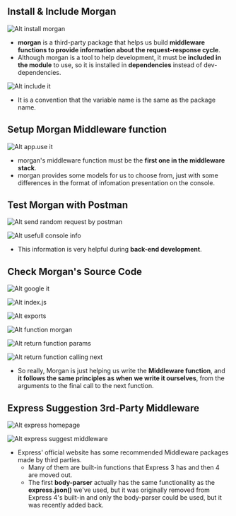 ## **Install & Include Morgan**

![Alt install morgan](pic/bandicam%202022-10-16%2015-22-57-700.jpg)

- **morgan** is a third-party package that helps us build **middleware functions to provide information about the request-response cycle**.
- Although morgan is a tool to help development, it must be **included in the module** to use, so it is installed in **dependencies** instead of dev-dependencies.

![Alt include it](pic/bandicam%202022-10-16%2015-24-24-885.jpg)

- It is a convention that the variable name is the same as the package name.

## **Setup Morgan Middleware function**

![Alt app.use it](pic/bandicam%202022-10-16%2015-27-47-018.jpg)

- morgan's middleware function must be the **first one in the middleware stack**.
- morgan provides some models for us to choose from, just with some differences in the format of infomation presentation on the console.

## **Test Morgan with Postman**

![Alt send random request by postman](pic/bandicam%202022-10-16%2015-29-18-402.jpg)

![Alt usefull console info](pic/bandicam%202022-10-16%2015-31-45-779.jpg)

- This information is very helpful during **back-end development**.

## **Check Morgan's Source Code**

![Alt google it](pic/bandicam%202022-10-16%2015-32-28-925.jpg)

![Alt index.js](pic/bandicam%202022-10-16%2015-33-21-487.jpg)

![Alt exports](pic/bandicam%202022-10-16%2015-34-42-443.jpg)

![Alt function morgan](pic/bandicam%202022-10-16%2015-35-43-710.jpg)

![Alt return function params](pic/bandicam%202022-10-16%2015-37-01-071.jpg)

![Alt return function calling next](pic/bandicam%202022-10-16%2015-38-02-189.jpg)

- So really, Morgan is just helping us write the **Middleware function**, and **it follows the same principles as when we write it ourselves**, from the arguments to the final call to the next function.

## **Express Suggestion 3rd-Party Middleware**

![Alt express homepage](pic/bandicam%202022-10-16%2015-39-51-328.jpg)

![Alt express suggest middleware](pic/bandicam%202022-10-16%2015-40-42-768.jpg)

- Express' official website has some recommended Middleware packages made by third parties.
  - Many of them are built-in functions that Express 3 has and then 4 are moved out.
  - The first **body-parser** actually has the same functionality as the **express.json()** we've used, but it was originally removed from Express 4's built-in and only the body-parser could be used, but it was recently added back.
